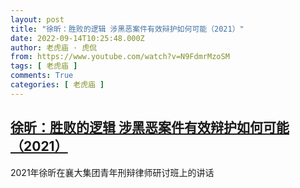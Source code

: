 ```yaml
---
layout: post
title: "徐昕：胜败的逻辑 涉黑恶案件有效辩护如何可能（2021）"
date: 2022-09-14T10:25:48.000Z
author: 老虎庙 · 虎侃
from: https://www.youtube.com/watch?v=N9FdmrMzoSM
tags: [ 老虎庙 ]
comments: True
categories: [ 老虎庙 ]
---
```

<!--1663151148000-->
[徐昕：胜败的逻辑 涉黑恶案件有效辩护如何可能（2021）](https://www.youtube.com/watch?v=N9FdmrMzoSM)
------

<div>
2021年徐昕在襄大集团青年刑辩律师研讨班上的讲话
</div>
